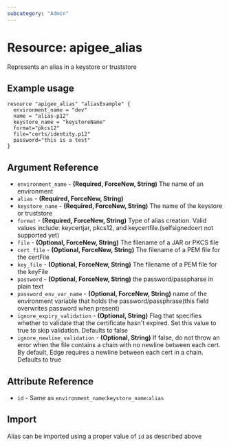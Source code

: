 ```yaml
---
subcategory: "Admin"
---
```

# Resource: apigee_alias
Represents an alias in a keystore or truststore
## Example usage
```hcl
resource "apigee_alias" "aliasExample" {
  environment_name = "dev"
  name = "alias-p12"
  keystore_name = "keystoreName" 
  format="pkcs12"
  file="certs/identity.p12"
  password="this is a test"
}
```
## Argument Reference
* `environment_name` - **(Required, ForceNew, String)** The name of an environment
* `alias` - **(Required, ForceNew, String)** 
* `keystore_name` - **(Required, ForceNew, String)** The name of the keystore or truststore
* `format` - **(Required, ForceNew, String)** Type of alias creation. Valid values include: keycertjar, pkcs12, and  keycertfile.(selfsignedcert not supported yet)
* `file` - **(Optional, ForceNew, String)** The filename of a JAR or PKCS file
* `cert_file` - **(Optional, ForceNew, String)** The filename of a PEM file for the certFile 
* `key_file` - **(Optional, ForceNew, String)** The filename of a PEM file for the keyFile 
* `password` - **(Optional, ForceNew, String)** the password/passpharse in plain text 
* `password_env_var_name` - **(Optional, ForceNew, String)** name of the environment variable that holds the password/passphrase(this field overwrites password when present) 
* `ignore_expiry_validation` - **(Optional, String)** Flag that specifies whether to validate that the certificate hasn't expired. Set this value to true to skip validation. Defaults to false 
* `ignore_newline_validation` - **(Optional, String)** If false, do not throw an error when the file contains a chain with no newline between each cert. By default, Edge requires a newline between each cert in a chain. Defaults to true
## Attribute Reference
* `id` - Same as `environment_name`:`keystore_name`:`alias`
## Import
Alias can be imported using a proper value of `id` as described above

